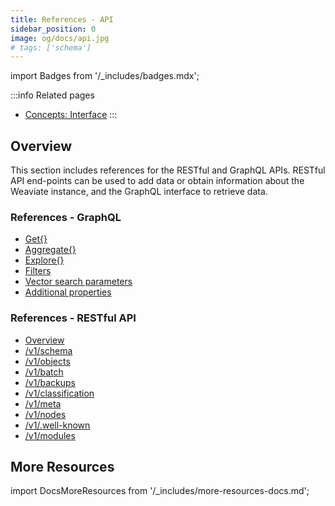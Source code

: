 ```yaml
---
title: References - API
sidebar_position: 0
image: og/docs/api.jpg
# tags: ['schema']
---
```

import Badges from '/_includes/badges.mdx';

<Badges/>

<!-- :::caution Migrated From:
- `GraphQL`
- `RESTful API`
::: -->

:::info Related pages
- [Concepts: Interface](../concepts/interface.md)
:::

## Overview

This section includes references for the RESTful and GraphQL APIs. RESTful API end-points can be used to add data or obtain information about the Weaviate instance, and the GraphQL interface to retrieve data.

### References - GraphQL
- [Get{}](./graphql/get.md)
- [Aggregate{}](./graphql/aggregate.md)
- [Explore{}](./graphql/explore.md)
- [Filters](./graphql/filters.md)
- [Vector search parameters](./graphql/vector-search-parameters.md)
- [Additional properties](./graphql/additional-properties.md)

### References - RESTful API
- [Overview](./rest/index.md)
- [/v1/schema](./rest/schema.md)
- [/v1/objects](./rest/objects.md)
- [/v1/batch](./rest/batch.md)
- [/v1/backups](./rest/backups.md)
- [/v1/classification](./rest/classification.md)
- [/v1/meta](./rest/meta.md)
- [/v1/nodes](./rest/nodes.md)
- [/v1/.well-known](./rest/well-known.md)
- [/v1/modules](./rest/modules.md)

## More Resources

import DocsMoreResources from '/_includes/more-resources-docs.md';

<DocsMoreResources />
